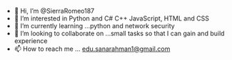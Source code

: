 - 👋 Hi, I’m @SierraRomeo187
- 👀 I’m interested in Python and C# C++ JavaScript, HTML and CSS
- 🌱 I’m currently learning ...python and network security
- 💞️ I’m looking to collaborate on ...small tasks so that I can gain and build experience
- 📫 How to reach me ...      edu.sanarahman1@gmail.com

<!---
SierraRomeo187/SierraRomeo187 is a ✨ special ✨ repository because its `README.md` (this file) appears on your GitHub profile.
You can click the Preview link to take a look at your changes.
--->
